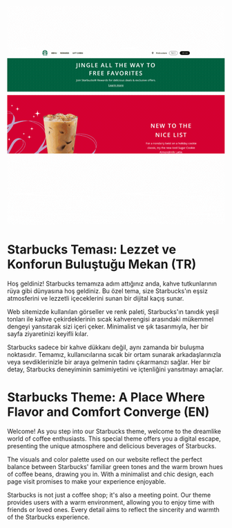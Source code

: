 <img src="./assets/img/gif.gif" alt="Gif">

# Starbucks Teması: Lezzet ve Konforun Buluştuğu Mekan (TR)

Hoş geldiniz! Starbucks temamıza adım attığınız anda, kahve tutkunlarının rüya gibi dünyasına hoş geldiniz. Bu özel tema, size Starbucks'ın eşsiz atmosferini ve lezzetli içeceklerini sunan bir dijital kaçış sunar.

Web sitemizde kullanılan görseller ve renk paleti, Starbucks'ın tanıdık yeşil tonları ile kahve çekirdeklerinin sıcak kahverengisi arasındaki mükemmel dengeyi yansıtarak sizi içeri çeker. Minimalist ve şık tasarımıyla, her bir sayfa ziyaretinizi keyifli kılar.

Starbucks sadece bir kahve dükkanı değil, aynı zamanda bir buluşma noktasıdır. Temamız, kullanıcılarına sıcak bir ortam sunarak arkadaşlarınızla veya sevdiklerinizle bir araya gelmenin tadını çıkarmanızı sağlar. Her bir detay, Starbucks deneyiminin samimiyetini ve içtenliğini yansıtmayı amaçlar.

# Starbucks Theme: A Place Where Flavor and Comfort Converge (EN)

Welcome! As you step into our Starbucks theme, welcome to the dreamlike world of coffee enthusiasts. This special theme offers you a digital escape, presenting the unique atmosphere and delicious beverages of Starbucks.

The visuals and color palette used on our website reflect the perfect balance between Starbucks' familiar green tones and the warm brown hues of coffee beans, drawing you in. With a minimalist and chic design, each page visit promises to make your experience enjoyable.

Starbucks is not just a coffee shop; it's also a meeting point. Our theme provides users with a warm environment, allowing you to enjoy time with friends or loved ones. Every detail aims to reflect the sincerity and warmth of the Starbucks experience.




